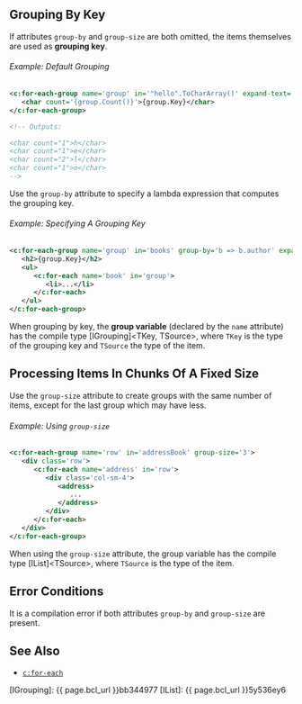 ## Grouping By Key

If attributes `group-by` and `group-size` are both omitted, the items themselves are used as **grouping key**.

<div class="note eg" markdown="1">

###### Example: Default Grouping

```xml
<c:for-each-group name='group' in='"hello".ToCharArray()' expand-text='yes'>
   <char count='{group.Count()}'>{group.Key}</char>
</c:for-each-group>

<!-- Outputs:

<char count="1">h</char>
<char count="1">e</char>
<char count="2">l</char>
<char count="1">o</char>
-->
```

</div>

Use the `group-by` attribute to specify a lambda expression that computes the grouping key.

<div class="note eg" markdown="1">

###### Example: Specifying A Grouping Key

```xml
<c:for-each-group name='group' in='books' group-by='b => b.author' expand-text='yes'>
   <h2>{group.Key}</h2>
   <ul>
      <c:for-each name='book' in='group'>
         <li>...</li>
      </c:for-each>
   </ul>
</c:for-each-group>
```

</div>

When grouping by key, the **group variable** (declared by the `name` attribute) has the compile type [IGrouping]&lt;TKey, TSource>, where `TKey` is the type of the grouping key and `TSource` the type of the item.

## Processing Items In Chunks Of A Fixed Size

Use the `group-size` attribute to create groups with the same number of items, except for the last group which may have less.

<div class="note eg" markdown="1">

###### Example: Using `group-size`
```xml
<c:for-each-group name='row' in='addressBook' group-size='3'>
   <div class='row'>
      <c:for-each name='address' in='row'>
         <div class='col-sm-4'>
            <address>
               ...
            </address>
         </div>
      </c:for-each>
   </div>
</c:for-each-group>
```

</div>

When using the `group-size` attribute, the group variable has the compile type [IList]&lt;TSource>, where `TSource` is the type of the item.

## Error Conditions

It is a compilation error if both attributes `group-by` and `group-size` are present.

## See Also

- [`c:for-each`](for-each.html)

[IGrouping]: {{ page.bcl_url }}bb344977
[IList]: {{ page.bcl_url }}5y536ey6
